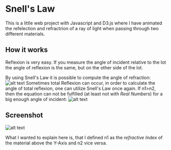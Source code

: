 # Snell's Law

This is a little web project with Javascript and D3.js where I have animated the refelection and refractrion of a ray of light when passing through two different materials.

## How it works
Reflexion is very easy. If you measure the angle of incident relative to the lot the angle of reflexion is the same, but on the other side of the lot.


By using Snell's Law it is possible to compute the angle of refraction:
![alt text](https://frankenapps.github.io/SnellsLaw/res/SnellsLaw.png "Snell's Law")
Sometimes total Reflexion can occur, in order to calculate the angle of total reflexion, one can utilize Snell's Law once again. If n1>n2, then the equation can not be fulfilled (at least not with *Real Numbers*) for a big enough angle of incident:
![alt text](https://frankenapps.github.io/SnellsLaw/res/TotalReflexion.png "Total Reflexion")

## Screenshot

![alt text](https://frankenapps.github.io/SnellsLaw/res/Screenshot.png "Screenshot")

What I wanted to explain here is, that I defined n1 as the *refractive Index* of the material above the Y-Axis and n2 vice versa.
